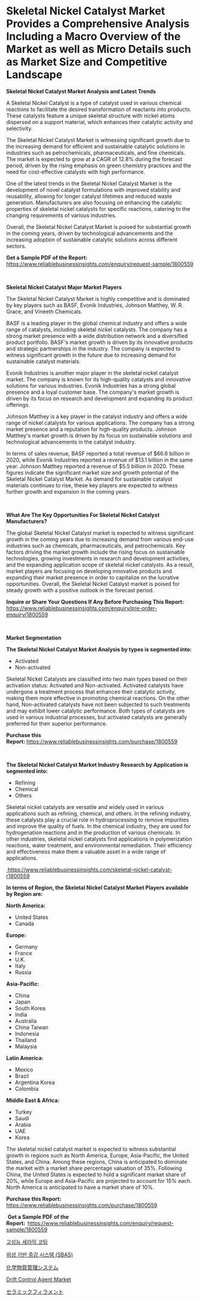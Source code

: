 <p><h1>Skeletal Nickel Catalyst Market Provides a Comprehensive Analysis Including a Macro Overview of the Market as well as Micro Details such as Market Size and Competitive Landscape</h1></p><p><strong>Skeletal Nickel Catalyst Market Analysis and Latest Trends</strong></p>
<p><p>A Skeletal Nickel Catalyst is a type of catalyst used in various chemical reactions to facilitate the desired transformation of reactants into products. These catalysts feature a unique skeletal structure with nickel atoms dispersed on a support material, which enhances their catalytic activity and selectivity.</p><p>The Skeletal Nickel Catalyst Market is witnessing significant growth due to the increasing demand for efficient and sustainable catalytic solutions in industries such as petrochemicals, pharmaceuticals, and fine chemicals. The market is expected to grow at a CAGR of 12.8% during the forecast period, driven by the rising emphasis on green chemistry practices and the need for cost-effective catalysts with high performance.</p><p>One of the latest trends in the Skeletal Nickel Catalyst Market is the development of novel catalyst formulations with improved stability and reusability, allowing for longer catalyst lifetimes and reduced waste generation. Manufacturers are also focusing on enhancing the catalytic properties of skeletal nickel catalysts for specific reactions, catering to the changing requirements of various industries.</p><p>Overall, the Skeletal Nickel Catalyst Market is poised for substantial growth in the coming years, driven by technological advancements and the increasing adoption of sustainable catalytic solutions across different sectors.</p></p>
<p><strong>Get a Sample PDF of the Report:&nbsp;</strong> <a href="https://www.reliablebusinessinsights.com/enquiry/request-sample/1800559">https://www.reliablebusinessinsights.com/enquiry/request-sample/1800559</a></p>
<p>&nbsp;</p>
<p><strong>Skeletal Nickel Catalyst Major Market Players</strong></p>
<p><p>The Skeletal Nickel Catalyst Market is highly competitive and is dominated by key players such as BASF, Evonik Industries, Johnson Matthey, W. R. Grace, and Vineeth Chemicals. </p><p>BASF is a leading player in the global chemical industry and offers a wide range of catalysts, including skeletal nickel catalysts. The company has a strong market presence with a wide distribution network and a diversified product portfolio. BASF's market growth is driven by its innovative products and strategic partnerships in the industry. The company is expected to witness significant growth in the future due to increasing demand for sustainable catalyst materials.</p><p>Evonik Industries is another major player in the skeletal nickel catalyst market. The company is known for its high-quality catalysts and innovative solutions for various industries. Evonik Industries has a strong global presence and a loyal customer base. The company's market growth is driven by its focus on research and development and expanding its product offerings.</p><p>Johnson Matthey is a key player in the catalyst industry and offers a wide range of nickel catalysts for various applications. The company has a strong market presence and a reputation for high-quality products. Johnson Matthey's market growth is driven by its focus on sustainable solutions and technological advancements in the catalyst industry.</p><p>In terms of sales revenue, BASF reported a total revenue of $66.6 billion in 2020, while Evonik Industries reported a revenue of $13.1 billion in the same year. Johnson Matthey reported a revenue of $5.5 billion in 2020. These figures indicate the significant market size and growth potential of the Skeletal Nickel Catalyst Market. As demand for sustainable catalyst materials continues to rise, these key players are expected to witness further growth and expansion in the coming years.</p></p>
<p>&nbsp;</p>
<p><strong>What Are The Key Opportunities For Skeletal Nickel Catalyst Manufacturers?</strong></p>
<p><p>The global Skeletal Nickel Catalyst market is expected to witness significant growth in the coming years due to increasing demand from various end-use industries such as chemicals, pharmaceuticals, and petrochemicals. Key factors driving the market growth include the rising focus on sustainable technologies, growing investments in research and development activities, and the expanding application scope of skeletal nickel catalysts. As a result, market players are focusing on developing innovative products and expanding their market presence in order to capitalize on the lucrative opportunities. Overall, the Skeletal Nickel Catalyst market is poised for steady growth with a positive outlook in the forecast period.</p></p>
<p><strong>Inquire or Share Your Questions If Any Before Purchasing This Report:</strong> <a href="https://www.reliablebusinessinsights.com/enquiry/pre-order-enquiry/1800559">https://www.reliablebusinessinsights.com/enquiry/pre-order-enquiry/1800559</a></p>
<p>&nbsp;</p>
<p><strong>Market Segmentation</strong></p>
<p><strong>The Skeletal Nickel Catalyst Market Analysis by types is segmented into:</strong></p>
<p><ul><li>Activated</li><li>Non-activated</li></ul></p>
<p><p>Skeletal Nickel Catalysts are classified into two main types based on their activation status: Activated and Non-activated. Activated catalysts have undergone a treatment process that enhances their catalytic activity, making them more effective in promoting chemical reactions. On the other hand, Non-activated catalysts have not been subjected to such treatments and may exhibit lower catalytic performance. Both types of catalysts are used in various industrial processes, but activated catalysts are generally preferred for their superior performance.</p></p>
<p><strong>Purchase this Report:&nbsp;</strong><a href="https://www.reliablebusinessinsights.com/purchase/1800559">https://www.reliablebusinessinsights.com/purchase/1800559</a></p>
<p>&nbsp;</p>
<p><strong>The Skeletal Nickel Catalyst Market Industry Research by Application is segmented into:</strong></p>
<p><ul><li>Refining</li><li>Chemical</li><li>Others</li></ul></p>
<p><p>Skeletal nickel catalysts are versatile and widely used in various applications such as refining, chemical, and others. In the refining industry, these catalysts play a crucial role in hydroprocessing to remove impurities and improve the quality of fuels. In the chemical industry, they are used for hydrogenation reactions and in the production of various chemicals. In other industries, skeletal nickel catalysts find applications in polymerization reactions, water treatment, and environmental remediation. Their efficiency and effectiveness make them a valuable asset in a wide range of applications.</p></p>
<p><a href="https://www.reliablebusinessinsights.com/skeletal-nickel-catalyst-r1800559">&nbsp;https://www.reliablebusinessinsights.com/skeletal-nickel-catalyst-r1800559</a></p>
<p><strong>In terms of Region, the Skeletal Nickel Catalyst Market Players available by Region are:</strong></p>
<p>
    <p> <strong> North America: </strong>
        <ul>
            <li>United States</li>
            <li>Canada</li>
        </ul>
        </p> 
    <p> <strong> Europe: </strong>
        <ul>
            <li>Germany</li>
            <li>France</li>
            <li>U.K.</li>
            <li>Italy</li>
            <li>Russia</li>
        </ul>
        </p> 
    <p> <strong> Asia-Pacific: </strong>
        <ul>
            <li>China</li>
            <li>Japan</li>
            <li>South Korea</li>
            <li>India</li>
            <li>Australia</li>
            <li>China Taiwan</li>
            <li>Indonesia</li>
            <li>Thailand</li>
            <li>Malaysia</li>
        </ul>
        </p> 
    <p> <strong> Latin America: </strong>
        <ul>
            <li>Mexico</li>
            <li>Brazil</li>
            <li>Argentina Korea</li>
            <li>Colombia</li>
        </ul>
        </p> 
    <p> <strong> Middle East & Africa: </strong>
        <ul>
            <li>Turkey</li>
            <li>Saudi</li>
            <li>Arabia</li>
            <li>UAE</li>
            <li>Korea</li>
        </ul>
    </p>
    </p>
<p><p>The skeletal nickel catalyst market is expected to witness substantial growth in regions such as North America, Europe, Asia-Pacific, the United States, and China. Among these regions, China is anticipated to dominate the market with a market share percentage valuation of 35%. Following China, the United States is expected to hold a significant market share of 20%, while Europe and Asia-Pacific are projected to account for 15% each. North America is anticipated to have a market share of 10%.</p></p>
<p><strong>Purchase this Report: </strong><a href="https://www.reliablebusinessinsights.com/purchase/1800559">https://www.reliablebusinessinsights.com/purchase/1800559</a></p>
<p>&nbsp;<strong>Get a Sample PDF of the Report:&nbsp;&nbsp;</strong><a href="https://www.reliablebusinessinsights.com/enquiry/request-sample/1800559">https://www.reliablebusinessinsights.com/enquiry/request-sample/1800559</a></p>
<p><strong></strong></p>
<p><p><a href="https://medium.com/@snake68678/%EA%B3%A0%EC%84%B1%EB%8A%A5-%EC%84%B8%EB%9D%BC%EB%AF%B9-%EC%BD%94%ED%8C%85-%EC%8B%9C%EC%9E%A5-%EC%84%B1%EA%B3%B5%EC%A0%81%EC%9D%B8-%EB%B9%84%EC%A6%88%EB%8B%88%EC%8A%A4-%EC%A0%84%EB%9E%B5%EC%9D%98-%EC%97%B4%EC%87%A0-2031%EB%85%84%EA%B9%8C%EC%A7%80-%EC%98%88%EC%B8%A1-43f8b1c0f61f">고성능 세라믹 코팅</a></p><p><a href="https://medium.com/@leneciacharles182024/%EC%9C%84%EC%84%B1-%EA%B8%B0%EB%B0%98-%EB%B3%B4%EA%B0%95-%EC%8B%9C%EC%8A%A4%ED%85%9C-sbas-%EC%8B%9C%EC%9E%A5-%EC%8B%9C%EC%9E%A5-%EC%A0%90%EC%9C%A0%EC%9C%A8-%EC%8B%9C%EC%9E%A5-%EB%8F%99%ED%96%A5-%EB%B0%8F-%EB%AF%B8%EB%9E%98-%EC%84%B1%EC%9E%A5-%ED%83%90%EC%83%89-dacf0a917128">위성 기반 증강 시스템 (SBAS)</a></p><p><a href="https://medium.com/@saplakhanom821/%E5%8C%96%E5%AD%A6%E5%88%B6%E5%BE%A1%E3%82%B7%E3%82%B9%E3%83%86%E3%83%A0%E3%81%AE%E5%B8%82%E5%A0%B4%E8%AA%BF%E6%9F%BB%E3%83%AC%E3%83%9D%E3%83%BC%E3%83%88-%E3%81%9D%E3%81%AE%E6%AD%B4%E5%8F%B2%E3%81%A82024%E5%B9%B4%E3%81%8B%E3%82%892031%E5%B9%B4%E3%81%BE%E3%81%A7%E3%81%AE%E4%BA%88%E6%B8%AC-99dcce42ea6d">化学物質管理システム</a></p><p><a href="https://www.linkedin.com/pulse/drift-control-agent-market-share-size-trends-industry-analysis-tu8ec?trackingId=5JzyIDxJcHBVmOtWcqyf6g%3D%3D">Drift Control Agent Market</a></p><p><a href="https://medium.com/@roxanenader1/%E3%82%BB%E3%83%A9%E3%83%9F%E3%83%83%E3%82%AF%E3%83%95%E3%82%A3%E3%83%A9%E3%83%A1%E3%83%B3%E3%83%88%E5%B8%82%E5%A0%B4%E3%81%AE%E3%82%A4%E3%83%B3%E3%82%B5%E3%82%A4%E3%83%88-%E5%B8%82%E5%A0%B4%E5%8B%95%E5%90%91-%E6%88%90%E9%95%B7-2024%E5%B9%B4%E3%81%8B%E3%82%892031%E5%B9%B4%E3%81%BE%E3%81%A7%E3%81%AE%E4%BA%88%E6%B8%AC-91d1b22db674">セラミックフィラメント</a></p></p>